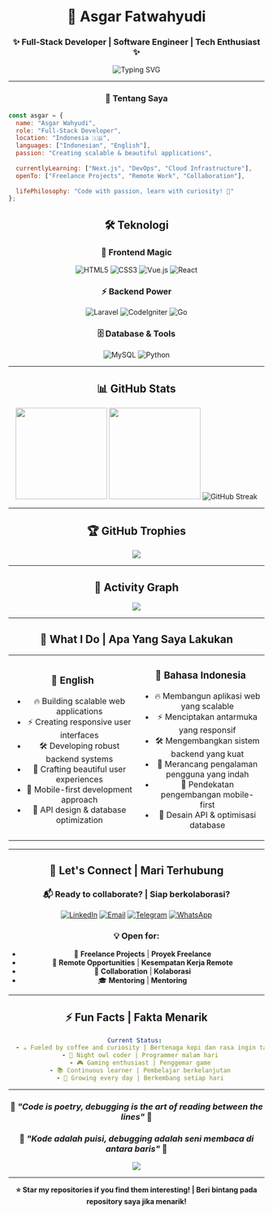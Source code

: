 
<div align="center">

# 🚀 Asgar Fatwahyudi
### ✨ Full-Stack Developer | Software Engineer | Tech Enthusiast ✨

<img src="https://readme-typing-svg.demolab.com?font=Fira+Code&size=22&duration=3000&pause=1000&color=00D9FF&center=true&vCenter=true&multiline=true&width=600&height=100&lines=Passionate+Full-Stack+Developer;Building+Amazing+Web+Applications;Always+Learning+New+Technologies" alt="Typing SVG" />

---

### 🌟 Tentang Saya

</div>

```javascript
const asgar = {
  name: "Asgar Wahyudi",
  role: "Full-Stack Developer",
  location: "Indonesia 🇮🇩",
  languages: ["Indonesian", "English"],
  passion: "Creating scalable & beautiful applications",
  
  currentlyLearning: ["Next.js", "DevOps", "Cloud Infrastructure"],
  openTo: ["Freelance Projects", "Remote Work", "Collaboration"],
  
  lifePhilosophy: "Code with passion, learn with curiosity! 💫"
};
```

<div align="center">

## 🛠️ Teknologi

### 🎨 Frontend Magic
![HTML5](https://img.shields.io/badge/HTML5-E34F26?style=for-the-badge&logo=html5&logoColor=white)
![CSS3](https://img.shields.io/badge/CSS3-1572B6?style=for-the-badge&logo=css3&logoColor=white)
![Vue.js](https://img.shields.io/badge/Vue.js-4FC08D?style=for-the-badge&logo=vue.js&logoColor=white)
![React](https://img.shields.io/badge/React-20232A?style=for-the-badge&logo=react&logoColor=61DAFB)

### ⚡ Backend Power
![Laravel](https://img.shields.io/badge/Laravel-FF2D20?style=for-the-badge&logo=laravel&logoColor=white)
![CodeIgniter](https://img.shields.io/badge/CodeIgniter-EF4223?style=for-the-badge&logo=codeigniter&logoColor=white)
![Go](https://img.shields.io/badge/Go-00ADD8?style=for-the-badge&logo=go&logoColor=white)

### 🗄️ Database & Tools
![MySQL](https://img.shields.io/badge/MySQL-005C84?style=for-the-badge&logo=mysql&logoColor=white)
![Python](https://img.shields.io/badge/Python-3776AB?style=for-the-badge&logo=python&logoColor=white)

</div>

---

<div align="center">

## 📊 GitHub Stats

<img height="180em" src="https://github-readme-stats.vercel.app/api?username=Asgarnet11&show_icons=true&theme=tokyonight&include_all_commits=true&count_private=true&hide_border=true&bg_color=0D1117"/>
<img height="180em" src="https://github-readme-stats.vercel.app/api/top-langs/?username=Asgarnet11&layout=compact&theme=tokyonight&hide_border=true&bg_color=0D1117"/>

<img src="https://github-readme-streak-stats.herokuapp.com/?user=Asgarnet11&theme=tokyonight&hide_border=true&background=0D1117" alt="GitHub Streak"/>

</div>

---

<div align="center">

## 🏆 GitHub Trophies 

<img src="https://github-profile-trophy.vercel.app/?username=Asgarnet11&theme=tokyonight&no-frame=true&no-bg=true&margin-w=4&row=1"/>

</div>

---

<div align="center">

## 🌈 Activity Graph 

<img src="https://github-readme-activity-graph.vercel.app/graph?username=Asgarnet11&custom_title=Asgar's%20GitHub%20Activity%20Graph&bg_color=0D1117&color=00D9FF&line=00D9FF&point=FFFFFF&area=true&hide_border=true"/>

</div>

---

<div align="center">

## 🎯 What I Do | Apa Yang Saya Lakukan

<table>
<tr>
<td align="center" width="50%">

### 🚀 **English**
- 🔥 Building scalable web applications
- ⚡ Creating responsive user interfaces  
- 🛠️ Developing robust backend systems
- 🎨 Crafting beautiful user experiences
- 📱 Mobile-first development approach
- 🔧 API design & database optimization

</td>
<td align="center" width="50%">

### 🚀 **Bahasa Indonesia**
- 🔥 Membangun aplikasi web yang scalable
- ⚡ Menciptakan antarmuka yang responsif
- 🛠️ Mengembangkan sistem backend yang kuat
- 🎨 Merancang pengalaman pengguna yang indah
- 📱 Pendekatan pengembangan mobile-first
- 🔧 Desain API & optimisasi database

</td>
</tr>
</table>

</div>

---

<div align="center">

## 🤝 Let's Connect | Mari Terhubung

### 📬 **Ready to collaborate? | Siap berkolaborasi?**

[![LinkedIn](https://img.shields.io/badge/LinkedIn-0077B5?style=for-the-badge&logo=linkedin&logoColor=white)](https://linkedin.com/in/asgar)
[![Email](https://img.shields.io/badge/Gmail-D14836?style=for-the-badge&logo=gmail&logoColor=white)](mailto:afatwahyudi@gmail.com)
[![Telegram](https://img.shields.io/badge/Telegram-2CA5E0?style=for-the-badge&logo=telegram&logoColor=white)](https://t.me/asgar)
[![WhatsApp](https://img.shields.io/badge/WhatsApp-25D366?style=for-the-badge&logo=whatsapp&logoColor=white)](https://wa.me/yourwhatsappnumber)

### 💡 **Open for:**
- 🚀 **Freelance Projects** | **Proyek Freelance**
- 💼 **Remote Opportunities** | **Kesempatan Kerja Remote** 
- 🤝 **Collaboration** | **Kolaborasi**
- 🎓 **Mentoring** | **Mentoring**

</div>

---

<div align="center">

## ⚡ Fun Facts | Fakta Menarik

```yaml
Current Status: 
  - ☕ Fueled by coffee and curiosity | Bertenaga kopi dan rasa ingin tahu
  - 🌙 Night owl coder | Programmer malam hari
  - 🎮 Gaming enthusiast | Penggemar game
  - 📚 Continuous learner | Pembelajar berkelanjutan
  - 🌱 Growing every day | Berkembang setiap hari
```

</div>

---

<div align="center">

### 🌟 *"Code is poetry, debugging is the art of reading between the lines"* 🌟
### 🌟 *"Kode adalah puisi, debugging adalah seni membaca di antara baris"* 🌟

<img src="https://komarev.com/ghpvc/?username=Asgarnet11&color=blueviolet&style=for-the-badge&label=Profile+Views"/>

</div>

---

<div align="center">

**⭐ Star my repositories if you find them interesting! | Beri bintang pada repository saya jika menarik!**

</div>
